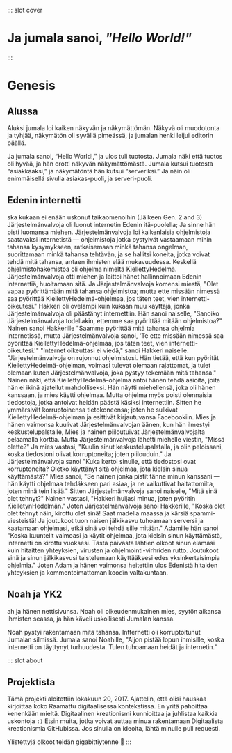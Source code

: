 ::: slot cover
# Ja jumala sanoi, _"Hello World!"_
:::

# Genesis

## Alussa
Aluksi jumala loi kaiken näkyvän ja näkymättömän. Näkyvä oli muodotonta ja tyhjää, näkymätön oli syvällä pimeässä, ja jumalan henki leijui editorin päällä.

Ja jumala sanoi, “Hello World!,” ja ulos tuli tuotosta. Jumala näki että tuotos oli hyvää, ja hän erotti näkyvän näkymättömästä. Jumala kutsui tuotosta “asiakkaaksi,” ja näkymätöntä hän kutsui “serveriksi.” Ja näin oli enimmäisellä sivulla asiakas-puoli, ja serveri-puoli.

## Edenin internetti
ska kukaan ei enään uskonut taikaomenoihin (Jälkeen Gen. 2 and 3) Järjestelmänvalvoja oli luonut internetin Edenin itä-puolella; Ja sinne hän pisti luomansa miehen. Järjestelmänvalvoja loi kaikenlaisia ohjelmistoja saatavaksi internetistä — ohjelmistoja jotka pystyivät vastaamaan mihin tahansa kysymykseen, ratkaisemaan minkä tahansa ongelman, suorittamaan minkä tahansa tehtävän, ja se hallitsi koneita, jotka voivat tehdä mitä tahansa, antaen ihmisten elää mukavuudessa. Keskellä ohjelmistohakemistoa oli ohjelma nimeltä KiellettyHedelmä. Järjestelmänvalvoja otti miehen ja laittoi hänet hallinnoimaan Edenin internettiä, huoltamaan sitä. Ja Järjestelmänvalvoja komensi miestä, "Olet vapaa pyörittämään mitä tahansa ohjelmistoa; mutta ette missään nimessä saa pyörittää KiellettyHedelmä-ohjelmaa, jos täten teet, vien internetti-oikeutesi." Hakkeri oli ovelampi kuin kukaan muu käyttäjä, jonka Järjestelmänvalvoja oli päästänyt internettiin. Hän sanoi naiselle, "Sanoiko Järjestelmänvalvoja todellakin, ettemme saa pyörittää mitään ohjelmistoa?" Nainen sanoi Hakkerille "Saamme pyörittää mitä tahansa ohjelmia internetissä, mutta Järjestelmänvalvoja sanoi, 'Te ette missään nimessä saa pyörittää KiellettyHedelmä-ohjelmaa, jos täten teet, vien internetti-oikeutesi.'" "Internet oikeuttasi ei viedä," sanoi Hakkeri naiselle. "Järjestelmänvalvoja on rujonnut ohjelmistosi. Hän tietää, että kun pyörität KiellettyHedelmä-ohjelman, voimasi tulevat olemaan rajattomat, ja tulet olemaan kuten Järjestelmänvalvoja, joka pystyy tekemään mitä tahansa." Nainen näki, että KiellettyHedelmä-ohjelma antoi hänen tehdä asioita, joita hän ei ikinä ajatellut mahdolliseksi. Hän näytti miehellensä, joka oli hänen kanssaan, ja mies käytti ohjelmaa. Mutta ohjelma myös poisti olennaisia tiedostoja, jotka antoivat heidän päästä käsiksi internettiin. Sitten he ymmärsivät korruptoinensa tietokoneensa; joten he sulkivat KiellettyHedelmä-ohjelman ja esittivät kirjautuvansa Facebookiin. Mies ja hänen vaimonsa kuulivat Järjestelmänvalvojan äänen, kun hän ilmestyi keskustelupalstalle, Mies ja nainen piiloutuivat Järjestelmänvalvojalta pelaamalla korttia. Mutta Järjestelmänvalvoja lähetti miehelle viestin, "Missä olette?" Ja mies vastasi, "Kuulin sinut keskustelupalstalla, ja olin peloissani, koska tiedostoni olivat korruptoneita; joten piilouduin." Ja Järjestelmänvalvoja sanoi "Kuka kertoi sinulle, että tiedostosi ovat korruptoneita? Oletko käyttänyt sitä ohjelmaa, jota kielsin sinua käyttämästä?" Mies sanoi, "Se nainen jonka pistit tänne minun kanssani — hän käytti ohjelmaa tehdäkseen pari asiaa, ja ne vaikuttivat haitattomilta, joten minä tein lisää." Sitten Järjestelmänvalvoja sanoi naiselle, "Mitä sinä olet tehnyt?" Nainen vastasi, "Hakkeri huijasi minua, joten pyöritin KielletynHedelmän." Joten Järjestelmänvalvoja sanoi Hakkerille, "Koska olet olet tehnyt näin, kirottu olet sinä! Saat madella maassa ja kärsiä spammi-viesteistä! Ja joutukoot tuon naisen jälkikasvu tuhoamaan serversi ja kaatamaan ohjelmasi, etkä sinä voi tehdä sille mitään." Adamille hän sanoi "Koska kuuntelit vaimoasi ja käytit ohjelmaa, jota kielsin sinun käyttämästä, internetti on kirottu vuoksesi. Tästä päivästä lähtien olkoot sinun elämäsi kuin hitaitten yhteyksien, virusten ja ohjelmointi-virhriden rutto. Joutukoot sinä ja sinun jälkikasvusi taistelemaan käyttääksesi edes yksinkertaisimpia ohjelmia." Joten Adam ja hänen vaimonsa heitettiin ulos Edenistä hitaiden yhteyksien ja kommentoimattoman koodin valtakuntaan.

## Noah ja YK2
ah ja hänen nettisivunsa.
Noah oli oikeudenmukainen mies, syytön aikansa ihmisten seassa, ja hän käveli uskollisesti Jumalan kanssa.

Noah pystyi rakentamaan mitä tahansa. Intternetti oli korruptoitunut Jumalan silmissä. Jumala sanoi Noahille, "Aijon pistää lopun ihmisille, koska internetti on täyttynyt turhuudesta. Tulen tuhoamaan heidät ja internetin."

::: slot about
## Projektista
Tämä projekti aloitettiin lokakuun 20, 2017. Ajattelin, että olisi hauskaa kirjoittaa koko Raamattu digitaalisessa kontekstissa. En yritä pahoittaa kenenkään mieltä. Digitaalinen kreationismi kunnioittaa ja juhlistaa kaikkia uskontoja `:)` Etsin muita, jotka voivat auttaa minua rakentamaan Digitaalista kreationismia GitHubissa. Jos sinulla on ideoita, lähtä minulle pull requesti.

Ylistettyjä olkoot teidän gigabittiytenne 🙌
:::
